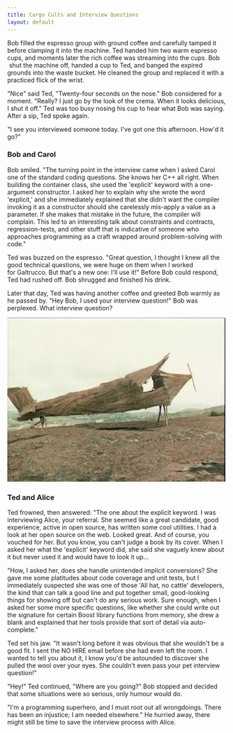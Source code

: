 ```yaml
---
title: Cargo Cults and Interview Questions
layout: default
---
```


Bob filled the espresso group with ground coffee and carefully tamped it before clamping it into the machine. Ted handed him two warm espresso cups, and moments later the rich coffee was streaming into the cups. Bob  shut the machine off, handed a cup to Ted, and banged the expired grounds into the waste bucket. He cleaned the group and replaced it with a practiced flick of the wrist.

"Nice" said Ted, "Twenty-four seconds on the nose." Bob considered for a moment. "Really? I just go by the look of the crema. When it looks delicious, I shut it off." Ted was too busy nosing his cup to hear what Bob was saying. After a sip, Ted spoke again.

"I see you interviewed someone today. I've got one this afternoon. How'd it go?"

### Bob and Carol

Bob smiled. "The turning point in the interview came when I asked Carol one of the standard coding questions. She knows her C++ all right. When building the container class, she used the 'explicit' keyword with a one-argument constructor. I asked her to explain why she wrote the word 'explicit,' and she immediately explained that she didn't want the compiler invoking it as a constructor should she carelessly mis-apply a value as a parameter. If she makes that mistake in the future, the compiler will complain. This led to an interesting talk about constraints and contracts, regression-tests, and other stuff that is indicative of someone who approaches programming as a craft wrapped around problem-solving with code."

Ted was buzzed on the espresso. "Great question, I thought I knew all the good technical questions, we were huge on them when I worked for Galtrucco. But that's a new one: I'll use it!" Before Bob could respond, Ted had rushed off. Bob shrugged and finished his drink.

Later that day, Ted was having another coffee and greeted Bob warmly as he passed by. "Hey Bob, I used your interview question!" Bob was perplexed. What interview question?

![plane](/assets/images/plane.jpg)

### Ted and Alice

Ted frowned, then answered: "The one about the explicit keyword. I was interviewing Alice, your referral. She seemed like a great candidate, good experience, active in open source, has written some cool utilities. I had a look at her open source on the web. Looked great. And of course, you vouched for her. But you know, you can't judge a book by its cover. When I asked her what the 'explicit' keyword did, she said she vaguely knew about it but never used it and would have to look it up...

"How, I asked her, does she handle unintended implicit conversions? She gave me some platitudes about code coverage and unit tests, but I immediately suspected she was one of those 'All hat, no cattle' developers, the kind that can talk a good line and put together small, good-looking things for showing off but can't do any serious work. Sure enough, when I asked her some more specific questions, like whether she could write out the signature for certain Boost library functions from memory, she drew a blank and explained that her tools provide that sort of detail via auto-complete."

Ted set his jaw. "It wasn't long before it was obvious that she wouldn't be a good fit. I sent the NO HIRE email before she had even left the room. I wanted to tell you about it, I know you'd be astounded to discover she pulled the wool over your eyes. She couldn't even pass your pet interview question!"

"Hey!" Ted continued, "Where are you going?" Bob stopped and decided that some situations were so serious, only humour would do.

"I'm a programming superhero, and I must root out all wrongdoings. There has been an injustice; I am needed elsewhere." He hurried away, there might still be time to save the interview process with Alice.

